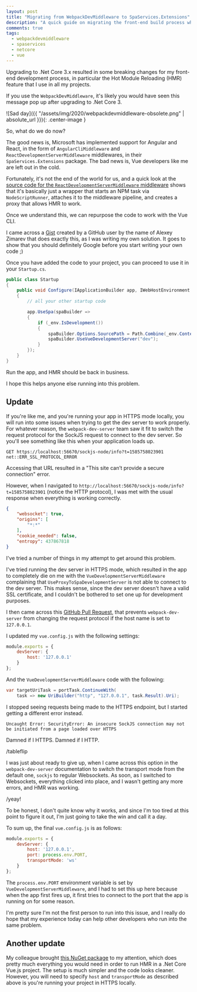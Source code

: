 ```yaml
---
layout: post
title: "Migrating from WebpackDevMiddleware to SpaServices.Extensions"
description: "A quick guide on migrating the front-end build process when upgrading to .Net Core 3.x."
comments: true
tags:
  - webpackdevmiddleware
  - spaservices
  - netcore
  - vue
---
```


Upgrading to .Net Core 3.x resulted in some breaking changes for my front-end development process, in particular the Hot Module Reloading (HMR) feature that I use in all my projects.

If you use the `WebpackDevMiddleware`, it's likely you would have seen this message pop up after upgrading to .Net Core 3.

![Sad day]({{ "/assets/img/2020/webpackdevmiddleware-obsolete.png" | absolute_url }}){: .center-image }

So, what do we do now?

<!--more-->

The good news is, Microsoft has implemented support for Angular and React, in the form of `AngularCliMiddleware` and `ReactDevelopmentServerMiddleware` middlewares, in their `SpaServices.Extensions` package. The bad news is, Vue developers like me are left out in the cold.

Fortunately, it's not the end of the world for us, and a quick look at the [source code for the `ReactDevelopmentServerMiddleware` middleware][0] shows that it's basically just a wrapper that starts an NPM task via `NodeScriptRunner`, attaches it to the middleware pipeline, and creates a proxy that allows HMR to work.

Once we understand this, we can repurpose the code to work with the Vue CLI.

I came across a [Gist][1] created by a GitHub user by the name of Alexey Zimarev that does exactly this, as I was writing my own solution. It goes to show that you should definitely Google before you start writing your own code ;)

Once you have added the code to your project, you can proceed to use it in your `Startup.cs`.

```csharp
public class Startup
{
    public void Configure(IApplicationBuilder app, IWebHostEnvironment env)
    {
        // all your other startup code

        app.UseSpa(spaBuilder =>
        {
            if (_env.IsDevelopment())
            {
                spaBuilder.Options.SourcePath = Path.Combine(_env.ContentRootPath, "src");
                spaBuilder.UseVueDevelopmentServer("dev");
            }
        });
    }
}
```

Run the app, and HMR should be back in business.

I hope this helps anyone else running into this problem.

## Update

If you're like me, and you're running your app in HTTPS mode locally, you will run into some issues when trying to get the dev server to work properly. For whatever reason, the `webpack-dev-server` team saw it fit to switch the request protocol for the SockJS request to connect to the dev server. So you'll see something like this when your application loads up.

```
GET https://localhost:56670/sockjs-node/info?t=1585758023901 net::ERR_SSL_PROTOCOL_ERROR
```

Accessing that URL resulted in a "This site can’t provide a secure connection" error.

However, when I navigated to `http://localhost:56670/sockjs-node/info?t=1585758023901` (notice the HTTP protocol), I was met with the usual response when everything is working correctly.

```json
{
    "websocket": true,
    "origins": [
        "*:*"
    ],
    "cookie_needed": false,
    "entropy": 437867818
}
```

I've tried a number of things in my attempt to get around this problem.

I've tried running the dev server in HTTPS mode, which resulted in the app to completely die on me with the `VueDevelopmentServerMiddleware` complaining that `UseProxyToSpaDevelopmentServer` is not able to connect to the dev server. This makes sense, since the dev server doesn't have a valid SSL certificate, and I couldn't be bothered to set one up for development purposes.

I then came across this [GitHub Pull Request][2], that prevents `webpack-dev-server` from changing the request protocol if the host name is set to `127.0.0.1`.

I updated my `vue.config.js` with the following settings:

```js
module.exports = {
    devServer: {
        host: '127.0.0.1'
    }
};
```

And the `VueDevelopmentServerMiddleware` code with the following:

```csharp
var targetUriTask = portTask.ContinueWith(
    task => new UriBuilder("http", "127.0.0.1", task.Result).Uri);
```

I stopped seeing requests being made to the HTTPS endpoint, but I started getting a different error instead.

```
Uncaught Error: SecurityError: An insecure SockJS connection may not be initiated from a page loaded over HTTPS
```

Damned if I HTTPS. Damned if I HTTP.

/tableflip

I was just about ready to give up, when I came across this option in the `webpack-dev-server` documentation to switch the transport mode from the default one, `sockjs` to regular Websockets. As soon, as I switched to Websockets, everything clicked into place, and I wasn't getting any more errors, and HMR was working.

/yeay!

To be honest, I don't quite know why it works, and since I'm too tired at this point to figure it out, I'm just going to take the win and call it a day.

To sum up, the final `vue.config.js` is as follows:

```js
module.exports = {
    devServer: {
        host: '127.0.0.1',
        port: process.env.PORT,
        transportMode: 'ws'
    }
};
```

The `process.env.PORT` environment variable is set by `VueDevelopmentServerMiddleware`, and I had to set this up here because when the app first fires up, it first tries to connect to the port that the app is running on for some reason.

I'm pretty sure I'm not the first person to run into this issue, and I really do hope that my experience today can help other developers who run into the same problem.

## Another update

My colleague brought [this NuGet package][3] to my attention, which does pretty much everything you would need in order to run HMR in a .Net Core Vue.js project. The setup is much simpler and the code looks cleaner. However, you will need to specify `host` and `transportMode` as described above is you're running your project in HTTPS locally.

[0]: https://github.com/dotnet/aspnetcore/blob/master/src/Middleware/SpaServices.Extensions/src/ReactDevelopmentServer/ReactDevelopmentServerMiddleware.cs
[1]: https://gist.github.com/alexeyzimarev/f0262426aa38e2c1ed2913252ceb5e7a
[2]: https://github.com/webpack/webpack-dev-server/pull/2303
[3]: https://github.com/EEParker/aspnetcore-vueclimiddleware
